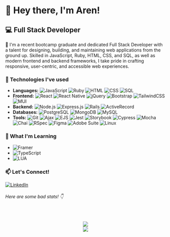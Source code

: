 # 👋 Hey there, I'm Aren!

## 💻 Full Stack Developer 

💼 I'm a recent bootcamp graduate and dedicated Full Stack Developer with a talent for designing, building, and maintaining web applications from the ground up. Skilled in JavaScript, Ruby, HTML, CSS, and SQL, as well as modern frontend and backend frameworks, I take pride in crafting responsive, user-centric, and accessible web experiences.

### 🔧 Technologies I've used

- **Languages:** ![JavaScript](https://img.shields.io/badge/-JavaScript-black?style=flat-plastic&logo=javascript) ![Ruby](https://img.shields.io/badge/-Ruby-black?style=flat-plastic&logo=ruby) ![HTML](https://img.shields.io/badge/-HTML-black?style=flat-plastic&logo=html5) ![CSS](https://img.shields.io/badge/-CSS-black?style=flat-plastic&logo=css3) ![SQL](https://img.shields.io/badge/-SQL-black?style=flat-plastic&logo=sql)
- **Frontend:** ![React](https://img.shields.io/badge/-React-black?style=flat-plastic&logo=react) ![React Native](https://img.shields.io/badge/-React_Native-black?style=flat-plastic&logo=react) ![jQuery](https://img.shields.io/badge/-jQuery-black?style=flat-plastic&logo=jquery) ![Bootstrap](https://img.shields.io/badge/-Bootstrap-black?style=flat-plastic&logo=bootstrap) ![TailwindCSS](https://img.shields.io/badge/-TailwindCSS-black?style=flat-plastic&logo=tailwind-css) ![MUI](https://img.shields.io/badge/-MUI-black?style=flat-plastic&logo=material-ui)
- **Backend:** ![Node.js](https://img.shields.io/badge/-Node.js-black?style=flat-plastic&logo=node.js) ![Express.js](https://img.shields.io/badge/-Express.js-black?style=flat-plastic&logo=express) ![Rails](https://img.shields.io/badge/-Rails-black?style=flat-plastic&logo=ruby-on-rails) ![ActiveRecord](https://img.shields.io/badge/-ActiveRecord-black?style=flat-plastic&logo=activerecord)
- **Databases:** ![PostgreSQL](https://img.shields.io/badge/-PostgreSQL-black?style=flat-plastic&logo=postgresql) ![MongoDB](https://img.shields.io/badge/-MongoDB-black?style=flat-plastic&logo=mongodb) ![MySQL](https://img.shields.io/badge/-MySQL-black?style=flat-plastic&logo=mysql)
- **Tools:** ![Git](https://img.shields.io/badge/-Git-black?style=flat-plastic&logo=git) ![Ajax](https://img.shields.io/badge/-Ajax-black?style=flat-plastic&logo=ajax) ![EJS](https://img.shields.io/badge/-EJS-black?style=flat-plastic&logo=ejs) ![Jest](https://img.shields.io/badge/-Jest-black?style=flat-plastic&logo=jest) ![Storybook](https://img.shields.io/badge/-Storybook-black?style=flat-plastic&logo=storybook) ![Cypress](https://img.shields.io/badge/-Cypress-black?style=flat-plastic&logo=cypress) ![Mocha](https://img.shields.io/badge/-Mocha-black?style=flat-plastic&logo=mocha) ![Chai](https://img.shields.io/badge/-Chai-black?style=flat-plastic&logo=chai) ![RSpec](https://img.shields.io/badge/-RSpec-black?style=flat-plastic&logo=r-spec) ![Figma](https://img.shields.io/badge/-Figma-black?style=flat-plastic&logo=figma) ![Adobe Suite](https://img.shields.io/badge/-Adobe_Suite-black?style=flat-plastic&logo=adobe) ![Linux](https://img.shields.io/badge/-Linux-black?style=flat-plastic&logo=linux) 

### 🧠 What I'm Learning

- ![Framer](https://img.shields.io/badge/-Framer-black?style=flat-plastic&logo=framer)
- ![TypeScript](https://img.shields.io/badge/-TypeScript-black?style=flat-plastic&logo=typescript)
- ![LUA](https://img.shields.io/badge/-LUA-black?style=flat-plastic&logo=lua)

### 📫 Let's Connect!

[![LinkedIn](https://img.shields.io/badge/-LinkedIn-black?style=flat-plastic&logo=linkedin)](https://www.linkedin.com/in/your-linkedin-profile) 

 <!-- [![Portfolio](https://img.shields.io/badge/-Portfolio-black?style=flat-plastic&logo=google-chrome)](https://your-portfolio-url.com) -->

###### Here are some bad stats! 👇
  </br>
<p align="center">
    <img src="https://github-readme-stats-one-psi-25.vercel.app/api/top-langs/?username=ArenRitz&theme=rose_pine&layout=compact">
    <br>
    <img src="https://github-readme-stats-one-psi-25.vercel.app/api?username=ArenRitz&count_private=true&show_icons=true&theme=rose_pine">
</p>
